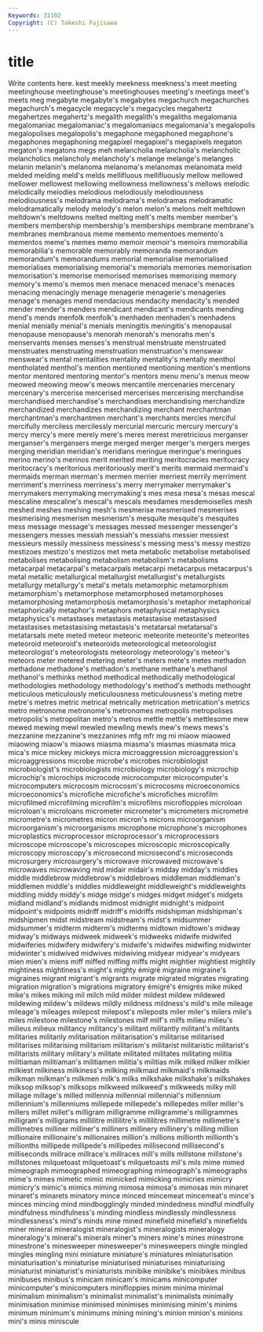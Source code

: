 ```yaml
---
Keywords: 31102 
Copyright: (C) Takeshi Fujisawa
---
```


# title

Write contents here.
kest meekly meekness meekness's meet meeting meetinghouse meetinghouse's meetinghouses
meeting's meetings meet's meets meg megabyte megabyte's megabytes megachurch megachurches
megachurch's megacycle megacycle's megacycles megahertz megahertzes megahertz's megalith megalith's megaliths
megalomania megalomaniac megalomaniac's megalomaniacs megalomania's megalopolis megalopolises megalopolis's megaphone megaphoned
megaphone's megaphones megaphoning megapixel megapixel's megapixels megaton megaton's megatons megs
meh melancholia melancholia's melancholic melancholics melancholy melancholy's melange melange's melanges
melanin melanin's melanoma melanoma's melanomas melanomata meld melded melding meld's
melds mellifluous mellifluously mellow mellowed mellower mellowest mellowing mellowness mellowness's
mellows melodic melodically melodies melodious melodiously melodiousness melodiousness's melodrama melodrama's
melodramas melodramatic melodramatically melody melody's melon melon's melons melt meltdown
meltdown's meltdowns melted melting melt's melts member member's members membership
membership's memberships membrane membrane's membranes membranous meme memento mementoes memento's
mementos meme's memes memo memoir memoir's memoirs memorabilia memorabilia's memorable
memorably memoranda memorandum memorandum's memorandums memorial memorialise memorialised memorialises memorialising
memorial's memorials memories memorisation memorisation's memorise memorised memorises memorising memory
memory's memo's memos men menace menaced menace's menaces menacing menacingly
menage menagerie menagerie's menageries menage's menages mend mendacious mendacity mendacity's
mended mender mender's menders mendicant mendicant's mendicants mending mend's mends
menfolk menfolk's menhaden menhaden's menhadens menial menially menial's menials meningitis
meningitis's menopausal menopause menopause's menorah menorah's menorahs men's menservants menses
menses's menstrual menstruate menstruated menstruates menstruating menstruation menstruation's menswear menswear's
mental mentalities mentality mentality's mentally menthol mentholated menthol's mention mentioned
mentioning mention's mentions mentor mentored mentoring mentor's mentors menu menu's
menus meow meowed meowing meow's meows mercantile mercenaries mercenary mercenary's
mercerise mercerised mercerises mercerising merchandise merchandised merchandise's merchandises merchandising merchandize
merchandized merchandizes merchandizing merchant merchantman merchantman's merchantmen merchant's merchants mercies
merciful mercifully merciless mercilessly mercurial mercuric mercury mercury's mercy mercy's
mere merely mere's meres merest meretricious merganser merganser's mergansers merge
merged merger merger's mergers merges merging meridian meridian's meridians meringue
meringue's meringues merino merino's merinos merit merited meriting meritocracies meritocracy
meritocracy's meritorious meritoriously merit's merits mermaid mermaid's mermaids merman merman's
mermen merrier merriest merrily merriment merriment's merriness merriness's merry merrymaker
merrymaker's merrymakers merrymaking merrymaking's mes mesa mesa's mesas mescal mescaline
mescaline's mescal's mescals mesdames mesdemoiselles mesh meshed meshes meshing mesh's
mesmerise mesmerised mesmerises mesmerising mesmerism mesmerism's mesquite mesquite's mesquites mess
message message's messages messed messenger messenger's messengers messes messiah messiah's
messiahs messier messiest messieurs messily messiness messiness's messing mess's messy
mestizo mestizoes mestizo's mestizos met meta metabolic metabolise metabolised metabolises
metabolising metabolism metabolism's metabolisms metacarpal metacarpal's metacarpals metacarpi metacarpus metacarpus's
metal metallic metallurgical metallurgist metallurgist's metallurgists metallurgy metallurgy's metal's metals
metamorphic metamorphism metamorphism's metamorphose metamorphosed metamorphoses metamorphosing metamorphosis metamorphosis's metaphor
metaphorical metaphorically metaphor's metaphors metaphysical metaphysics metaphysics's metastases metastasis metastasise
metastasised metastasises metastasising metastasis's metatarsal metatarsal's metatarsals mete meted meteor
meteoric meteorite meteorite's meteorites meteoroid meteoroid's meteoroids meteorological meteorologist meteorologist's
meteorologists meteorology meteorology's meteor's meteors meter metered metering meter's meters
mete's metes methadon methadone methadone's methadon's methane methane's methanol methanol's
methinks method methodical methodically methodological methodologies methodology methodology's method's methods
methought meticulous meticulously meticulousness meticulousness's meting metre metre's metres metric
metrical metrically metrication metrication's metrics metro metronome metronome's metronomes metropolis
metropolises metropolis's metropolitan metro's metros mettle mettle's mettlesome mew mewed
mewing mewl mewled mewling mewls mew's mews mews's mezzanine mezzanine's
mezzanines mfg mfr mg mi miaow miaowed miaowing miaow's miaows
miasma miasma's miasmas miasmata mica mica's mice mickey mickeys micra
microaggression microaggression's microaggressions microbe microbe's microbes microbiologist microbiologist's microbiologists microbiology
microbiology's microchip microchip's microchips microcode microcomputer microcomputer's microcomputers microcosm microcosm's
microcosms microeconomics microeconomics's microfiche microfiche's microfiches microfilm microfilmed microfilming microfilm's
microfilms microfloppies microloan microloan's microloans micrometer micrometer's micrometers micrometre micrometre's
micrometres micron micron's microns microorganism microorganism's microorganisms microphone microphone's microphones
microplastics microprocessor microprocessor's microprocessors microscope microscope's microscopes microscopic microscopically microscopy
microscopy's microsecond microsecond's microseconds microsurgery microsurgery's microwave microwaved microwave's microwaves
microwaving mid midair midair's midday midday's middies middle middlebrow middlebrow's
middlebrows middleman middleman's middlemen middle's middles middleweight middleweight's middleweights middling
middy middy's midge midge's midges midget midget's midgets midland midland's
midlands midmost midnight midnight's midpoint midpoint's midpoints midriff midriff's midriffs
midshipman midshipman's midshipmen midst midstream midstream's midst's midsummer midsummer's midterm
midterm's midterms midtown midtown's midway midway's midways midweek midweek's midweeks
midwife midwifed midwiferies midwifery midwifery's midwife's midwifes midwifing midwinter midwinter's
midwived midwives midwiving midyear midyear's midyears mien mien's miens miff
miffed miffing miffs might mightier mightiest mightily mightiness mightiness's might's
mighty émigré migraine migraine's migraines migrant migrant's migrants migrate migrated
migrates migrating migration migration's migrations migratory émigré's émigrés mike miked
mike's mikes miking mil milch mild milder mildest mildew mildewed
mildewing mildew's mildews mildly mildness mildness's mild's mile mileage mileage's
mileages milepost milepost's mileposts miler miler's milers mile's miles milestone
milestone's milestones milf milf's milfs milieu milieu's milieus milieux militancy
militancy's militant militantly militant's militants militaries militarily militarisation militarisation's militarise
militarised militarises militarising militarism militarism's militarist militaristic militarist's militarists military
military's militate militated militates militating militia militiaman militiaman's militiamen militia's
militias milk milked milker milkier milkiest milkiness milkiness's milking milkmaid
milkmaid's milkmaids milkman milkman's milkmen milk's milks milkshake milkshake's milkshakes
milksop milksop's milksops milkweed milkweed's milkweeds milky mill millage millage's
milled millennia millennial millennial's millennium millennium's millenniums millepede millepede's millepedes
miller miller's millers millet millet's milligram milligramme milligramme's milligrammes milligram's
milligrams millilitre millilitre's millilitres millimetre millimetre's millimetres milliner milliner's milliners
millinery millinery's milling million millionaire millionaire's millionaires million's millions millionth
millionth's millionths millipede millipede's millipedes millisecond millisecond's milliseconds millrace millrace's
millraces mill's mills millstone millstone's millstones milquetoast milquetoast's milquetoasts mil's
mils mime mimed mimeograph mimeographed mimeographing mimeograph's mimeographs mime's mimes
mimetic mimic mimicked mimicking mimicries mimicry mimicry's mimic's mimics miming
mimosa mimosa's mimosas min minaret minaret's minarets minatory mince minced
mincemeat mincemeat's mince's minces mincing mind mindbogglingly minded mindedness mindful
mindfully mindfulness mindfulness's minding mindless mindlessly mindlessness mindlessness's mind's minds
mine mined minefield minefield's minefields miner mineral mineralogist mineralogist's mineralogists
mineralogy mineralogy's mineral's minerals miner's miners mine's mines minestrone minestrone's
minesweeper minesweeper's minesweepers mingle mingled mingles mingling mini miniature miniature's
miniatures miniaturisation miniaturisation's miniaturise miniaturised miniaturises miniaturising miniaturist miniaturist's miniaturists
minibike minibike's minibikes minibus minibuses minibus's minicam minicam's minicams minicomputer
minicomputer's minicomputers minifloppies minim minima minimal minimalism minimalism's minimalist minimalist's
minimalists minimally minimisation minimise minimised minimises minimising minim's minims minimum
minimum's minimums mining mining's minion minion's minions mini's minis miniscule
